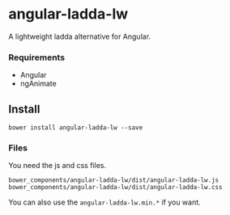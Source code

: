 # angular-ladda-lw

A lightweight ladda alternative for Angular.

### Requirements

  * Angular
  * ngAnimate

## Install

```
bower install angular-ladda-lw --save
```

### Files

You need the js and css files.

```
bower_components/angular-ladda-lw/dist/angular-ladda-lw.js
bower_components/angular-ladda-lw/dist/angular-ladda-lw.css
```

You can also use the `angular-ladda-lw.min.*` if you want.